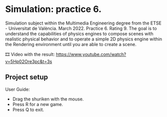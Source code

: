 ﻿# Simulation: practice 6.

Simulation subject within the Multimedia Engineering degree from the ETSE - Universitat de València. March 2022. Practice 6. Rating 9. The goal is to understand the capabilities of physics engines to compose scenes with realistic physical behavior and to operate a simple 2D physics engine within the Rendering environment until you are able to create a scene.

🎞️ Video with the result: https://www.youtube.com/watch?v=5Hp02Ore3pc&t=3s

## Project setup
User Guide:
  - Drag the shuriken with the mouse.
  - Press R for a new game.
  - Press Q to exit.
